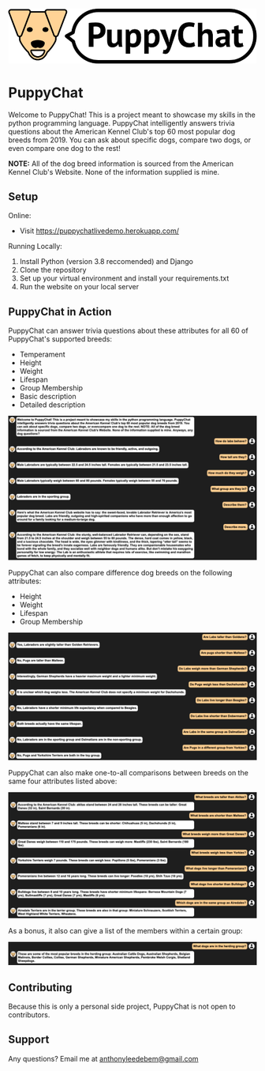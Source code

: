 ![](Logo.png)

# PuppyChat
Welcome to PuppyChat! This is a project meant to showcase my skills in the python programming language. PuppyChat intelligently answers trivia questions about the American Kennel Club's top 60 most popular dog breeds from 2019. You can ask about specific dogs, compare two dogs, or even compare one dog to the rest!

**NOTE:** All of the dog breed information is sourced from the American Kennel Club's Website. None of the information supplied is mine.

## Setup
Online:
* Visit https://puppychatlivedemo.herokuapp.com/

Running Locally:
1. Install Python (version 3.8 reccomended) and Django
2. Clone the repository
3. Set up your virtual environment and install your requirements.txt
4. Run the website on your local server

## PuppyChat in Action

<p>PuppyChat can answer trivia questions about these attributes for all 60 of PuppyChat's supported breeds:</p>

* Temperament
* Height
* Weight
* Lifespan
* Group Membership
* Basic description
* Detailed description

![](screenshot1.png)

<p>PuppyChat can also compare difference dog breeds on the following attributes:</p>

* Height
* Weight
* Lifespan
* Group Membership

![](screenshot2.png)

<p>PuppyChat can also make one-to-all comparisons between breeds on the same four attributes listed above:</p>

![](screenshot3.png)

<p>As a bonus, it also can give a list of the members within a certain group:</P>

![](screenshot4.png)

## Contributing
<p>Because this is only a personal side project, PuppyChat is not open to contributors.</p>

## Support
Any questions? Email me at anthonyleedebem@gmail.com
